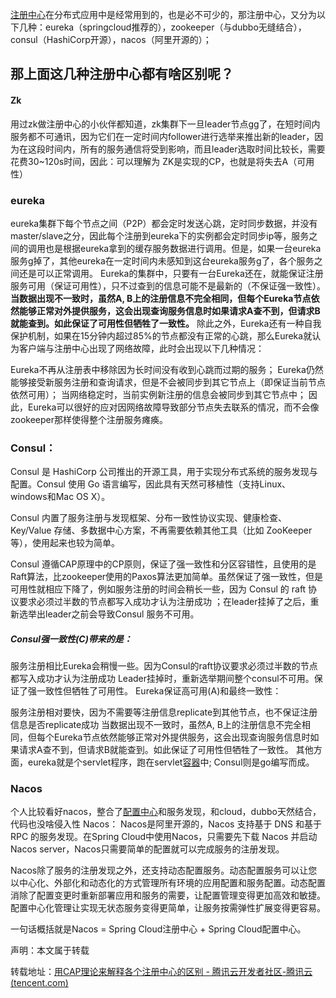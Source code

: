 [注册中心](https://cloud.tencent.com/product/tse?from=10680)在分布式应用中是经常用到的，也是必不可少的，那注册中心，又分为以下几种：eureka（springcloud推荐的），zookeeper（与dubbo无缝结合），consul（HashiCorp开源），nacos（阿里开源的）；



## 那上面这几种注册中心都有啥区别呢？

#### Zk

用过zk做注册中心的小伙伴都知道，zk集群下一旦leader节点gg了，在短时间内服务都不可通讯，因为它们在一定时间内follower进行选举来推出新的leader，因为在这段时间内，所有的服务通信将受到影响，而且leader选取时间比较长，需要花费30~120s时间，因此：可以理解为 ZK是实现的CP，也就是将失去A（可用性）

### eureka

eureka集群下每个节点之间（P2P）都会定时发送心跳，定时同步数据，并没有master/slave之分，因此每个注册到eureka下的实例都会定时同步ip等，服务之间的调用也是根据eureka拿到的缓存服务数据进行调用。但是，如果一台eureka服务g掉了，其他eureka在一定时间内未感知到这台eureka服务g了，各个服务之间还是可以正常调用。 Eureka的集群中，只要有一台Eureka还在，就能保证注册服务可用（保证可用性），只不过查到的信息可能不是最新的（不保证强一致性）。**当数据出现不一致时，虽然A, B上的注册信息不完全相同，但每个Eureka节点依然能够正常对外提供服务，这会出现查询服务信息时如果请求A查不到，但请求B就能查到。如此保证了可用性但牺牲了一致性。** 除此之外，Eureka还有一种自我保护机制，如果在15分钟内超过85%的节点都没有正常的心跳，那么Eureka就认为客户端与注册中心出现了网络故障，此时会出现以下几种情况：

Eureka不再从注册表中移除因为长时间没有收到心跳而过期的服务； Eureka仍然能够接受新服务注册和查询请求，但是不会被同步到其它节点上（即保证当前节点依然可用）； 当网络稳定时，当前实例新注册的信息会被同步到其它节点中； 因此，Eureka可以很好的应对因网络故障导致部分节点失去联系的情况，而不会像zookeeper那样使得整个注册服务瘫痪。

### Consul：

Consul 是 HashiCorp 公司推出的开源工具，用于实现分布式系统的服务发现与配置。Consul 使用 Go 语言编写，因此具有天然可移植性（支持Linux、windows和Mac OS X）。

Consul 内置了服务注册与发现框架、分布一致性协议实现、健康检查、Key/Value 存储、多数据中心方案，不再需要依赖其他工具（比如 ZooKeeper 等），使用起来也较为简单。

Consul 遵循CAP原理中的CP原则，保证了强一致性和分区容错性，且使用的是Raft算法，比zookeeper使用的Paxos算法更加简单。虽然保证了强一致性，但是可用性就相应下降了，例如服务注册的时间会稍长一些，因为 Consul 的 raft 协议要求必须过半数的节点都写入成功才认为注册成功 ；在leader挂掉了之后，重新选举出leader之前会导致Consul 服务不可用。

##### Consul强一致性(C)带来的是：

服务注册相比Eureka会稍慢一些。因为Consul的raft协议要求必须过半数的节点都写入成功才认为注册成功 Leader挂掉时，重新选举期间整个consul不可用。保证了强一致性但牺牲了可用性。 Eureka保证高可用(A)和最终一致性：

服务注册相对要快，因为不需要等注册信息replicate到其他节点，也不保证注册信息是否replicate成功 当数据出现不一致时，虽然A, B上的注册信息不完全相同，但每个Eureka节点依然能够正常对外提供服务，这会出现查询服务信息时如果请求A查不到，但请求B就能查到。如此保证了可用性但牺牲了一致性。 其他方面，eureka就是个servlet程序，跑在servlet[容器](https://cloud.tencent.com/product/tke?from=10680)中; Consul则是go编写而成。

### Nacos

个人比较看好nacos，整合了[配置中心](https://cloud.tencent.com/product/tse?from=10680)和服务发现，和cloud，dubbo天然结合，代码也没啥侵入性 Nacos： Nacos是阿里开源的，Nacos 支持基于 DNS 和基于 RPC 的服务发现。在Spring Cloud中使用Nacos，只需要先下载 Nacos 并启动 Nacos server，Nacos只需要简单的配置就可以完成服务的注册发现。

Nacos除了服务的注册发现之外，还支持动态配置服务。动态配置服务可以让您以中心化、外部化和动态化的方式管理所有环境的应用配置和服务配置。动态配置消除了配置变更时重新部署应用和服务的需要，让配置管理变得更加高效和敏捷。配置中心化管理让实现无状态服务变得更简单，让服务按需弹性扩展变得更容易。

一句话概括就是Nacos = Spring Cloud注册中心 + Spring Cloud配置中心。



声明：本文属于转载

转载地址：[用CAP理论来解释各个注册中心的区别 - 腾讯云开发者社区-腾讯云 (tencent.com)](https://cloud.tencent.com/developer/article/1616347)